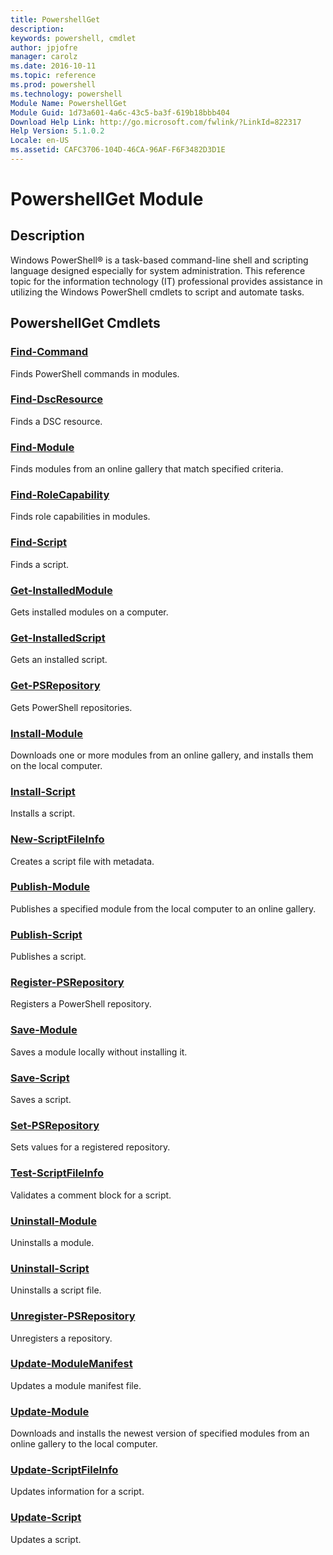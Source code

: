```yaml
---
title: PowershellGet
description: 
keywords: powershell, cmdlet
author: jpjofre
manager: carolz
ms.date: 2016-10-11
ms.topic: reference
ms.prod: powershell
ms.technology: powershell
Module Name: PowershellGet
Module Guid: 1d73a601-4a6c-43c5-ba3f-619b18bbb404
Download Help Link: http://go.microsoft.com/fwlink/?LinkId=822317
Help Version: 5.1.0.2
Locale: en-US
ms.assetid: CAFC3706-104D-46CA-96AF-F6F3482D3D1E
---
```


# PowershellGet Module
## Description
Windows PowerShell® is a task-based command-line shell and scripting language designed especially for system administration. This reference topic for the information technology (IT) professional provides assistance in utilizing the Windows PowerShell cmdlets to script and automate tasks. 

## PowershellGet Cmdlets
### [Find-Command](.\Find-Command.md)
Finds PowerShell commands in modules.


### [Find-DscResource](.\Find-DscResource.md)
Finds a DSC resource.


### [Find-Module](.\Find-Module.md)
Finds modules from an online gallery that match specified criteria.


### [Find-RoleCapability](.\Find-RoleCapability.md)
Finds role capabilities in modules.


### [Find-Script](.\Find-Script.md)
Finds a script.


### [Get-InstalledModule](.\Get-InstalledModule.md)
Gets installed modules on a computer.


### [Get-InstalledScript](.\Get-InstalledScript.md)
Gets an installed script.


### [Get-PSRepository](.\Get-PSRepository.md)
Gets PowerShell repositories.


### [Install-Module](.\Install-Module.md)
Downloads one or more modules from an online gallery, and installs them on the local computer.


### [Install-Script](.\Install-Script.md)
Installs a script.


### [New-ScriptFileInfo](.\New-ScriptFileInfo.md)
Creates a script file with metadata.


### [Publish-Module](.\Publish-Module.md)
Publishes a specified module from the local computer to an online gallery.


### [Publish-Script](.\Publish-Script.md)
Publishes a script.


### [Register-PSRepository](.\Register-PSRepository.md)
Registers a PowerShell repository.


### [Save-Module](.\Save-Module.md)
Saves a module locally without installing it.


### [Save-Script](.\Save-Script.md)
Saves a script.


### [Set-PSRepository](.\Set-PSRepository.md)
Sets values for a registered repository.


### [Test-ScriptFileInfo](.\Test-ScriptFileInfo.md)
Validates a comment block for a script.


### [Uninstall-Module](.\Uninstall-Module.md)
Uninstalls a module.


### [Uninstall-Script](.\Uninstall-Script.md)
Uninstalls a script file.


### [Unregister-PSRepository](.\Unregister-PSRepository.md)
Unregisters a repository.


### [Update-ModuleManifest](.\Update-ModuleManifest.md)
Updates a module manifest file.


### [Update-Module](.\Update-Module.md)
Downloads and installs the newest version of specified modules from an online gallery to the local computer.


### [Update-ScriptFileInfo](.\Update-ScriptFileInfo.md)
Updates information for a script.


### [Update-Script](.\Update-Script.md)
Updates a script.







